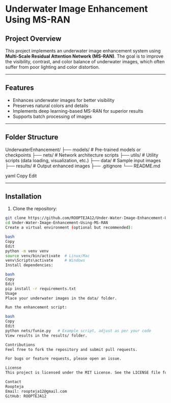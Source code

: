 # Underwater Image Enhancement Using MS-RAN

## Project Overview
This project implements an underwater image enhancement system using **Multi-Scale Residual Attention Network (MS-RAN)**. The goal is to improve the visibility, contrast, and color balance of underwater images, which often suffer from poor lighting and color distortion.

---

## Features
- Enhances underwater images for better visibility
- Preserves natural colors and details
- Implements deep learning-based MS-RAN for superior results
- Supports batch processing of images

---

## Folder Structure
UnderwaterEnhancement/
├── models/ # Pre-trained models or checkpoints
├── nets/ # Network architecture scripts
├── utils/ # Utility scripts (data loading, visualization, etc.)
├── data/ # Sample input images
├── results/ # Output enhanced images
├── .gitignore
└── README.md

yaml
Copy
Edit

---

## Installation
1. Clone the repository:
```bash
git clone https://github.com/ROOPTEJA12/Under-Water-Image-Enhancement-Using-MS-RAN.git
cd Under-Water-Image-Enhancement-Using-MS-RAN
Create a virtual environment (optional but recommended):

bash
Copy
Edit
python -m venv venv
source venv/bin/activate  # Linux/Mac
venv\Scripts\activate     # Windows
Install dependencies:

bash
Copy
Edit
pip install -r requirements.txt
Usage
Place your underwater images in the data/ folder.

Run the enhancement script:

bash
Copy
Edit
python nets/funie.py   # Example script, adjust as per your code
View results in the results/ folder.

Contributions
Feel free to fork the repository and submit pull requests.

For bugs or feature requests, please open an issue.

License
This project is licensed under the MIT License. See the LICENSE file for details.

Contact
Roopteja
Email: roopteja12@gmail.com
GitHub: ROOPTEJA12
